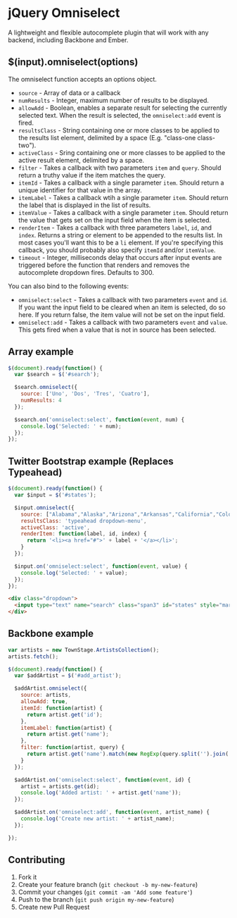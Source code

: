 # jQuery Omniselect

A lightweight and flexible autocomplete plugin that will work
with any backend, including Backbone and Ember.

## $(input).omniselect(options)

The omniselect function accepts an options object.

* `source` - Array of data or a callback
* `numResults` - Integer, maximum number of results to be displayed.
* `allowAdd` - Boolean, enables a separate result for selecting the currently selected text. When the result is selected, the `omniselect:add` event is fired.
* `resultsClass` - String containing one or more classes to be applied to the results list element, delimited by a space (E.g. "class-one class-two").
* `activeClass` - Sring containing one or more classes to be applied to the active result element, delimited by a space.
* `filter` - Takes a callback with two parameters `item` and `query`. Should return a truthy value if the item matches the query.
* `itemId` - Takes a callback with a single parameter `item`. Should return a unique identifier for that value in the array.
* `itemLabel` - Takes a callback wtih a single parameter `item`. Should return the label that is displayed in the list of results.
* `itemValue` - Takes a callback with a single parameter `item`. Should return the value that gets set on the input field when the item is selected.
* `renderItem` - Takes a callback with three parameters `label`, `id`, and `index`. Returns a string or element to be appended to the results list. In most cases you'll want this to be a `li` element. If you're specifying this callback, you should probably also specify `itemId` and/or `itemValue`.
* `timeout` - Integer, milliseconds delay that occurs after input events are triggered before the function that renders and removes the autocomplete dropdown fires. Defaults to 300.

You can also bind to the following events:

* `omniselect:select` - Takes a callback with two parameters `event` and `id`. If you want the input field to be cleared when an item is selected, do so here. If you return false, the item value will not be set on the input field.
* `omniselect:add` - Takes a callback with two parameters `event` and `value`. This gets fired when a value that is not in source has been selected.

## Array example

```javascript
$(document).ready(function() {
  var $search = $('#search');

  $search.omniselect({
    source: ['Uno', 'Dos', 'Tres', 'Cuatro'],
    numResults: 4
  });

  $search.on('omniselect:select', function(event, num) {
    console.log('Selected: ' + num);
  });
});
```

## Twitter Bootstrap example (Replaces Typeahead)

```javascript
$(document).ready(function() {
  var $input = $('#states');

  $input.omniselect({
    source: ["Alabama","Alaska","Arizona","Arkansas","California","Colorado","Connecticut","Delaware","Florida","Georgia","Hawaii","Idaho","Illinois","Indiana","Iowa","Kansas","Kentucky","Louisiana","Maine","Maryland","Massachusetts","Michigan","Minnesota","Mississippi","Missouri","Montana","Nebraska","Nevada","New Hampshire","New Jersey","New Mexico","New York","North Dakota","North Carolina","Ohio","Oklahoma","Oregon","Pennsylvania","Rhode Island","South Carolina","South Dakota","Tennessee","Texas","Utah","Vermont","Virginia","Washington","West Virginia","Wisconsin","Wyoming"],
    resultsClass: 'typeahead dropdown-menu',
    activeClass: 'active',
    renderItem: function(label, id, index) {
      return '<li><a href="#">' + label + '</a></li>';
    }
  });

  $input.on('omniselect:select', function(event, value) {
    console.log('Selected: ' + value);
  });
});
```

```html
<div class="dropdown">
  <input type="text" name="search" class="span3" id="states" style="margin: 0" placeholder="Search here..." />
</div>
```


## Backbone example

```javascript
var artists = new TownStage.ArtistsCollection();
artists.fetch();

$(document).ready(function() {
  var $addArtist = $('#add_artist');

  $addArtist.omniselect({
    source: artists,
    allowAdd: true,
    itemId: function(artist) {
      return artist.get('id');
    },
    itemLabel: function(artist) {
      return artist.get('name');
    },
    filter: function(artist, query) {
      return artist.get('name').match(new RegExp(query.split('').join('.*'), 'i'));
    }
  });

  $addArtist.on('omniselect:select', function(event, id) {
    artist = artists.get(id);
    console.log('Added artist: ' + artist.get('name'));
  });

  $addArtist.on('omniselect:add', function(event, artist_name) {
    console.log('Create new artist: ' + artist_name);
  });

});
```

## Contributing

1. Fork it
2. Create your feature branch (`git checkout -b my-new-feature`)
3. Commit your changes (`git commit -am 'Add some feature'`)
4. Push to the branch (`git push origin my-new-feature`)
5. Create new Pull Request
